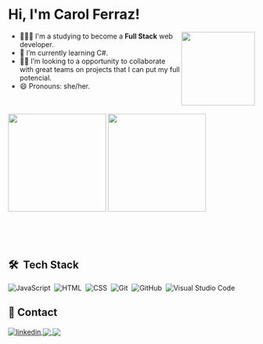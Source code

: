 ### <h1 align="left">Hi, I'm Carol Ferraz!</h1>

<a href="https://github.com/carolferraz">
<img align="right" height="150rem" src="https://media.giphy.com/media/26xBwdIuRJiAIqHwA/giphy.gif"></a>

- 👩🏽‍💻 I'm a studying to become a <b>Full Stack</b>  web developer.
- 🌱 I’m currently learning C#.
- 🤝🏽 I’m looking to a opportunity to collaborate with great teams on projects that I can put my full potencial.
- 😄 Pronouns: she/her.
<br><br><br>

<div style="display: inline-block" aligh="center">
<img align="center" height="200rem" src="https://github-readme-stats.vercel.app/api?username=carolferraz&show_icons=true&theme=onedark">
<img align="center" height="200rem" src="https://github-readme-stats.vercel.app/api/top-langs/?username=carolferraz&theme=onedark&layout=compact">
</div>



<br><br><br>
## 🛠 &nbsp;Tech Stack

![JavaScript](https://img.shields.io/badge/-JavaScript-EEEFF0?style=flat&logo=javascript)&nbsp;
![HTML](https://img.shields.io/badge/-HTML-EEEFF0?style=flat&logo=HTML5)&nbsp;
![CSS](https://img.shields.io/badge/-CSS-EEEFF0?style=flat&logo=CSS3&logoColor=1572B6)&nbsp;
![Git](https://img.shields.io/badge/-Git-EEEFF0?style=flat&logo=git)&nbsp;
![GitHub](https://img.shields.io/badge/-GitHub-EEEFF0?style=flat&logo=github)&nbsp;
![Visual Studio Code](https://img.shields.io/badge/-Visual%20Studio%20Code-EEEFF0?style=flat&logo=visual-studio-code&logoColor=007ACC)&nbsp;

## 📲 Contact


<a href="https://www.linkedin.com/in/caroline-fferraz/" target="_blank">
  <img align="center" src="https://img.shields.io/badge/-LinkedIn-0e76a8?style=flat&logo=linkedin" alt="linkedin"/>
<a href="mailto:fferraz.carol@gmail.com" target="_blank">
  <img align="center" src="https://img.shields.io/badge/-Gmail-EEEFF0?style=flat&logo=gmail"/>
<a href="https://www.instagram.com/umafigueiranomundo/" target="_blank">
  <img align="center" src="https://img.shields.io/badge/-Instagram-e56969?style=flat&logo=instagram"/>

<!--
**carolferraz/carolferraz** is a ✨ _special_ ✨ repository because its `README.md` (this file) appears on your GitHub profile.

Here are some ideas to get you started:

- 🔭 I’m currently working on ...
- 🌱 I’m currently learning ...
- 👯 I’m looking to collaborate on ...
- 🤔 I’m looking for help with ...
- 💬 Ask me about ...
- 📫 How to reach me: ...
- 😄 Pronouns: ...
- ⚡ Fun fact: ...

![Anurag's GitHub stats](https://github-readme-stats.vercel.app/api?username=carolferraz&show_icons=true&theme=onedark) [![Top Langs](https://github-readme-stats.vercel.app/api/top-langs/?username=carolferraz&theme=onedark&layout=compact)](https://github.com/anuraghazra/github-readme-stats)

-->
